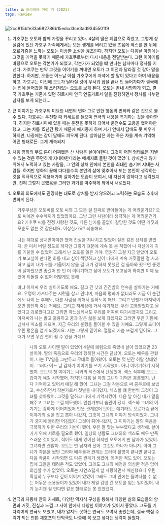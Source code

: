 ```yaml
---
title: 🚘 드라이브 마이 카 (2021)
tags: Review
---
```


![2cc815bfe33a682786b15edcd3ce3ad9345501f9](https://user-images.githubusercontent.com/50545088/156118736-36e89c7b-0d34-4795-b4e9-5c649cb8277e.jpeg)

1. 가호쿠는 오토와 함께 가정을 꾸리고 있다. 4살의 딸은 폐렴으로 죽었고, 그렇게 상실감에 있던 가호쿠 가족에게서는 모든 생계를 버리고 있을 즈음에 섹스를 한 뒤에 오르가즘을 느끼는 오토는 이상한 소설을 읊조린다. 하지만 오토는 다음날 아침에는 그것을 기억을 못하기 때문에 가호쿠로부터 다시 내용을 전달받는다. 그런 이야기를 바탕으로 오토는 각본가가 되었고, 각본가가 되었을 떄 만나는 남자마다 정사를 지낸다. 가호쿠는 만약 그것을 이야기를 꺼내면 오토가 그 이전과 달라질 것 같아 말을 안한다. 하지만, 오톹는 어느날 아침 가호쿠에게 저녁에 할 말이 있다고 하며 배웅을 하고, 가호쿠는 이전에 오토가 달라질 것이 무서워 집을 끝내 안 들어가다가 결국에는 집에 들어갔을 떄 쓰러져있는 오토를 보게 된다. 오토는 끝내 사망하게 되고, 결국 가호쿠는 기존에 있던 히로시마 연극 연출가로서 일을 진행하면서 정사를 나누던 남자를 보게 되는데...

2. 큰 이야기는 가호쿠의 미묘한 내면의 변화 그로 인한 행동의 변화와 같은 것으로 볼 수 있다. 가호쿠는 우전할 때 카세트를 들으며 연극의 내용을 복기하는 것을 좋아한다. 하지만 히로시마에 있을 때는 운전을 못하게 되어서 운전수도 고용을 했어야만 했고, 그는 차를 15년간 탔기 때문에 애지중지 하며 거기 안에서 담배도 못 피우게 하지만, 나중에는 같이 담배도 피우게 된다. 살아남은 자는 죽은 자를 계속 기억해 어떤 형태로든. 그게 계속되지 

3. 처음 영화의 무드 톤이 어쩌됐든 산 사람은 살아야한다. 그것이 어떤 형태로든 지낼 수 있는 것은 무던하게 지내야한다라는 메세지로 들린 것이 많았다. 상처받지 않기 위해서 노력하고 있는 사람들, 그 안의 상처 안에서 본인을 최대한 숨기며 지내는 사람들. 하지만 영화의 끝에 다다를수록 본인의 삶에 맞추어서 또는 본인이 생각하는 것을 적극적으로 적용해가며 살아가는 모습이 보여서, 내 자신이 강하다고 생각했지만, 전혀 그렇지 못했음을 그러한 과거를 마주하게 되어서 새로웠다. 

3. 오토의 외도에서도 관망하는 태도로 상처를 받지 않으려고 노력하는 모습도 추후에 변화게 된다. 

> 가후쿠상은 오토씨를 오토 씨의 그 모든 걸 진짜로 받아들이는 게 어려운가요? 오토 씨에겐 수수꼐끼가 없었잖아요. 그냥 그런 사람이라 생각하는 게 어려운건가요? 가후쿠 씨를 진정 사랑한 것도, 다른 남자를 끝없이 갈망한 것도 어떤 거짓과 모순도 없는 것 같은데요. 이상한가요? 죄송해요. <br><br> 나는 제대로 상처받아야만 했어 진실을 지나치고 말았어 실은 깊은 상처를 받았지. 곧 미처 버릴 정도로 하지만 그렇기 떄문에 계속 못 본 척했어 나 자신에게 귀를 기울일 수 없었어 그래서 난 오토를 잃은 거야. 영원히 그걸 지금 알았어 오토가 보고싶어 만나면 화를 내고 싶어 책망하고 싶어 나에게 계속 거짓말한 걸 사과하고 싶어 내가 귀를 기울이지 않을 걸 내가 강하지 못했던 걸 돌아와 줬으면 좋겠어 살아줬으면 좋겠어 한 번 더 이야기하고 싶어 오토가 보고싶어 하지만 이제 늦었어 되돌릴 수 없어 어떻게도 못해 

> 바냐 아저씨 우리 살아가도록 해요. 길고 긴 낮과 긴긴밤의 연속을 살아가는 거예요. 우명이 가져다주는 시련을 참고 견디며, 마음의 평화가 없더라도 지금 이 순간에도 나이 든 후에도, 다른 사람을 위해서 일하도록 해요. 그리고 언젠가 마지막이 오면 얌전히 죽는 거예요. 그리고 저세상에 가서 얘기해요. 우린 고통받았다고 울었다고 괴로웠다고요 그려면 하느님께서도 우리를 어여삐 여기시겠지요 그리고 아저씨와 나는 밝고 훌륭하고 꿈과 같은 삶을 보게 되겠지요 그러면 우린 기쁨에 넘쳐서 미소를 지으며, 지금 우리의 불행을 돌아볼 수 있을 거예요. 그렇게 드디어 우린 평온을 얻게 되겠지요. 저는 그렇게 믿어요. 열렬히 가슴 뜨겁게 믿어요. 그때가 오면 우린 편히 쉴 수 있을 거예요. 

>> 나와 오토 사이엔 딸이 있었어 4살에 폐렴으로 죽었네 살아 있었으면 23살이야. 딸의 죽음으로 우리의 행복한 시간은 끝났어. 오토는 배우를 관뒀어. 나는 TV일을 그만두고 무대로 돌아왔어. 오토는 몇 년간 허탈 상태였어. 그러다 어느 날 갑자기 이야기를 쓰기 시작했어. 아니 이야기하기 시작했지. 오토의 첫 이야기는 나와의 섹스에서 탄생했어. 섹스 직후에 오토는 갑자기 얘길 시작했어. 하지만 다음 날 아침 그녀의 기억은 몽롱했지. 난 다 기억하고 있어서 얘길 해 줬어. 그녀는 그걸 각본으로 써 콩쿠르에 보냈고, 수상하면서 각본가로서 첫발을 내디뎠지. 섹스할 떄 한번씩 그것이 그녀를 찾아왔어. 그것을 말하고 나에게 기억시켰어. 다음 날 아침 내가 말을 해주고 그녀는 그걸 메모했어. 언젠가부터 습관이 됐지. 섹스와 그녀의 이갸기는 강하게 이어져있어 언뜻 관계없어 보이는 얘기라도 오르가슴 끝에 이야기의 실을 잡고 뽑아 나갔지, 그것이 그녀의 이야기 방식이었지. 그녀가 궁지에 몰리면 어김없이 그것이 튀어나왔지, 그 이야기는 딸의 죽음을 극복하기 위한 우리의 기반이 됐어. 우린 잘 맞는 부부였다고 생각해. 살아가기 위해 서로를 필요로 했어. 일상의 생활도 그녀와의 섹스도 매우 만족스러운 것이었지, 적어도 내게 있어선 하지만 오토에게 딴 남자가 있었어. 그녀라면 괜찮아. 오토는 딴 남자와 잤어. 그것도 하나가 아니지. 아마 그녀가 각본을 썼던 그라마 배우들과 관계는 드라마 촬영이 끝나면 끝나고 다음 작품이 시작되면 또 다른 관계가 생겼어. 목격한 적도 있어. 오토는 집에 그들을 데려온 적도 있었어. 그래도 그녀의 애정을 의심한 적은 없어 의심할 수가 없었어. 오토는 자연스럷게 날 사랑하면서 배신했으니 우린 확실히 누구보다 깊이 이어져 있었어 그래도 그녀 안에는 들여다볼 수 없는 어두운 소용돌이가 있있어 내가 제일 겁낸 건 오토를 잃는 일이었어. 내가 눈치챈 걸 안다면 같은 형태로는 못 있었겠지. 

4. 연극과 자동차 안의 카세트, 다양한 액자식 구성을 통해서 다양한 삶의 모습들의 양면과 거짓, 진실과 느낌 그 사이 안에서 다양한 이야기가 있어서 좋았다. 고도를 기다리며의 연극도 보였고, 내가 알지도 못하는 연극도 보여서 좋았는데, 결국 핵심 주릭가 되는 안톤 체호프의 단막극도 나중에 꼭 보고 싶다는 생각이 들었다. 